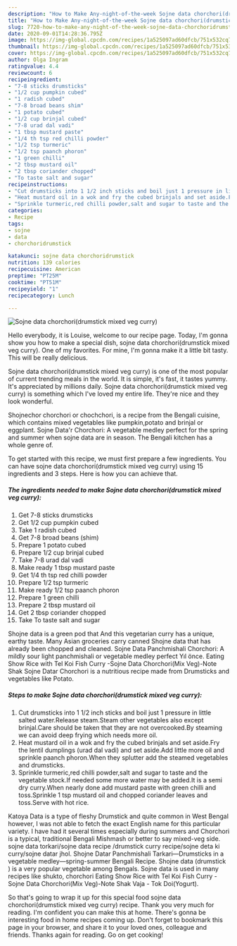 ```yaml
---
description: "How to Make Any-night-of-the-week Sojne data chorchori(drumstick mixed veg curry)"
title: "How to Make Any-night-of-the-week Sojne data chorchori(drumstick mixed veg curry)"
slug: 7720-how-to-make-any-night-of-the-week-sojne-data-chorchoridrumstick-mixed-veg-curry
date: 2020-09-01T14:28:36.795Z
image: https://img-global.cpcdn.com/recipes/1a525097ad60dfcb/751x532cq70/sojne-data-chorchoridrumstick-mixed-veg-curry-recipe-main-photo.jpg
thumbnail: https://img-global.cpcdn.com/recipes/1a525097ad60dfcb/751x532cq70/sojne-data-chorchoridrumstick-mixed-veg-curry-recipe-main-photo.jpg
cover: https://img-global.cpcdn.com/recipes/1a525097ad60dfcb/751x532cq70/sojne-data-chorchoridrumstick-mixed-veg-curry-recipe-main-photo.jpg
author: Olga Ingram
ratingvalue: 4.4
reviewcount: 6
recipeingredient:
- "7-8 sticks drumsticks"
- "1/2 cup pumpkin cubed"
- "1 radish cubed"
- "7-8 broad beans shim"
- "1 potato cubed"
- "1/2 cup brinjal cubed"
- "7-8 urad dal vadi"
- "1 tbsp mustard paste"
- "1/4 th tsp red chilli powder"
- "1/2 tsp turmeric"
- "1/2 tsp paanch phoron"
- "1 green chilli"
- "2 tbsp mustard oil"
- "2 tbsp coriander chopped"
- "To taste salt and sugar"
recipeinstructions:
- "Cut drumsticks into 1 1/2 inch sticks and boil just 1 pressure in little salted water.Release steam.Steam other vegetables also except brinjal.Care should be taken that they are not overcooked.By steaming we can avoid deep frying which needs more oil."
- "Heat mustard oil in a wok and fry the cubed brinjals and set aside.Fry the lentil dumplings (urad dal vadi) and set aside.Add little more oil and sprinkle paanch phoron.When they splutter add the steamed vegetables and drumsticks."
- "Sprinkle turmeric,red chilli powder,salt and sugar to taste and the vegetable stock.If needed some more water may be added.It is a semi dry curry.When nearly done add mustard paste with green chilli and toss.Sprinkle 1 tsp mustard oil and chopped coriander leaves and toss.Serve with hot rice."
categories:
- Recipe
tags:
- sojne
- data
- chorchoridrumstick

katakunci: sojne data chorchoridrumstick 
nutrition: 139 calories
recipecuisine: American
preptime: "PT25M"
cooktime: "PT51M"
recipeyield: "1"
recipecategory: Lunch

---
```



![Sojne data chorchori(drumstick mixed veg curry)](https://img-global.cpcdn.com/recipes/1a525097ad60dfcb/751x532cq70/sojne-data-chorchoridrumstick-mixed-veg-curry-recipe-main-photo.jpg)

Hello everybody, it is Louise, welcome to our recipe page. Today, I'm gonna show you how to make a special dish, sojne data chorchori(drumstick mixed veg curry). One of my favorites. For mine, I'm gonna make it a little bit tasty. This will be really delicious.

Sojne data chorchori(drumstick mixed veg curry) is one of the most popular of current trending meals in the world. It is simple, it's fast, it tastes yummy. It's appreciated by millions daily. Sojne data chorchori(drumstick mixed veg curry) is something which I've loved my entire life. They're nice and they look wonderful.

Shojnechor chorchori or chochchori, is a recipe from the Bengali cuisine, which contains mixed vegetables like pumpkin,potato and brinjal or eggplant. Sojne Data&#39;r Chorchori: A vegetable medley perfect for the spring and summer when sojne data are in season. The Bengali kitchen has a whole genre of.


To get started with this recipe, we must first prepare a few ingredients. You can have sojne data chorchori(drumstick mixed veg curry) using 15 ingredients and 3 steps. Here is how you can achieve that.

<!--inarticleads1-->

##### The ingredients needed to make Sojne data chorchori(drumstick mixed veg curry):

1. Get 7-8 sticks drumsticks
1. Get 1/2 cup pumpkin cubed
1. Take 1 radish cubed
1. Get 7-8 broad beans (shim)
1. Prepare 1 potato cubed
1. Prepare 1/2 cup brinjal cubed
1. Take 7-8 urad dal vadi
1. Make ready 1 tbsp mustard paste
1. Get 1/4 th tsp red chilli powder
1. Prepare 1/2 tsp turmeric
1. Make ready 1/2 tsp paanch phoron
1. Prepare 1 green chilli
1. Prepare 2 tbsp mustard oil
1. Get 2 tbsp coriander chopped
1. Take To taste salt and sugar


Shojne data is a green pod that And this vegetarian curry has a unique, earthy taste. Many Asian groceries carry canned Shojne data that has already been chopped and cleaned. Sojne Data Panchmishali Chorchori: A mildly sour light panchmishali or vegetable medley perfect Yıl önce. Eating Show Rice with Tel Koi Fish Curry -Sojne Data Chorchori(Mix Veg)-Note Shak Sojne Datar Chorchori is a nutritious recipe made from Drumsticks and vegetables like Potato. 

<!--inarticleads2-->

##### Steps to make Sojne data chorchori(drumstick mixed veg curry):

1. Cut drumsticks into 1 1/2 inch sticks and boil just 1 pressure in little salted water.Release steam.Steam other vegetables also except brinjal.Care should be taken that they are not overcooked.By steaming we can avoid deep frying which needs more oil.
1. Heat mustard oil in a wok and fry the cubed brinjals and set aside.Fry the lentil dumplings (urad dal vadi) and set aside.Add little more oil and sprinkle paanch phoron.When they splutter add the steamed vegetables and drumsticks.
1. Sprinkle turmeric,red chilli powder,salt and sugar to taste and the vegetable stock.If needed some more water may be added.It is a semi dry curry.When nearly done add mustard paste with green chilli and toss.Sprinkle 1 tsp mustard oil and chopped coriander leaves and toss.Serve with hot rice.


Katoya Data is a type of fleshy Drumstick and quite common in West Bengal however, I was not able to fetch the exact English name for this particular variety. I have had it several times especially during summers and Chorchori is a typical, traditional Bengali Mishmash or better to say mixed-veg side. sojne data torkari/sojne data recipe /drumstick curry recipe/sojne deta ki curry/sojne datar jhol. Shojne Datar Panchmishali Tarkari—Drumsticks in a vegetable medley—spring-summer Bengali Recipe. Shojne data (drumstick ) is a very popular vegetable among Bengals. Sojne data is used in many recipes like shukto, chorchori Eating Show Rice with Tel Koi Fish Curry -Sojne Data Chorchori(Mix Veg)-Note Shak Vaja - Tok Doi(Yogurt). 

So that's going to wrap it up for this special food sojne data chorchori(drumstick mixed veg curry) recipe. Thank you very much for reading. I'm confident you can make this at home. There's gonna be interesting food in home recipes coming up. Don't forget to bookmark this page in your browser, and share it to your loved ones, colleague and friends. Thanks again for reading. Go on get cooking!
